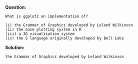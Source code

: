 <b>Question:</b>
```
What is ggplot2 an implementation of?

(i) the Grammar of Graphics developed by Leland Wilkinson
(ii) the base plotting system in R
(iii) a 3D visualization system
(iv) the S language originally developed by Bell Labs
```
<b>Solution:</b>
```
the Grammar of Graphics developed by Leland Wilkinson
```